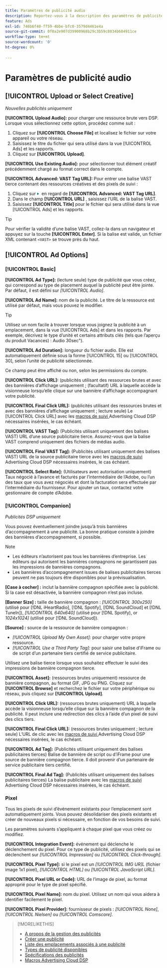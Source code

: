 ```yaml
---
title: Paramètres de publicité audio
description: Reportez-vous à la description des paramètres de publicité disponibles pour les publicités audio.
feature: Ads
exl-id: 746b6f40-ff59-4bbe-bfc0-3579d4461e4a
source-git-commit: 0f0a2e907d39900968b29c3b59c8034b604911ce
workflow-type: tm+mt
source-wordcount: '0'
ht-degree: 0%

---
```


# Paramètres de publicité audio

## [!UICONTROL Upload or Select Creative]

*Nouvelles publicités uniquement*

**[!UICONTROL Upload Audio]:** pour charger une ressource brute vers DSP. Lorsque vous sélectionnez cette option, procédez comme suit :

1. Cliquez sur **[!UICONTROL Choose File]** et localisez le fichier sur votre appareil ou votre réseau.
1. Saisissez le titre du fichier qui sera utilisé dans la vue [!UICONTROL Ads] et les rapports.
1. Cliquez sur **[!UICONTROL Upload]**.

**[!UICONTROL Use Existing Audio]:** pour sélectionner tout élément créatif précédemment chargé au format correct dans le compte.

**[!UICONTROL Advanced: VAST Tag URL]:** Pour entrer une balise VAST tierce contenant des ressources créatives et des pixels de suivi :

1. Cliquez sur ![flèche](/help/dsp/assets/compressed.png) en regard de **[!UICONTROL Advanced: VAST Tag URL]**.
1. Dans le champ **[!UICONTROL URL]** , saisissez l’URL de la balise VAST.
1. Saisissez **[!UICONTROL Title]** pour le fichier qui sera utilisé dans la vue [!UICONTROL Ads] et les rapports.

>[!TIP]
>
> Pour vérifier la validité d’une balise VAST, collez-la dans un navigateur et appuyez sur la touche **[!UICONTROL Enter]**. Si la balise est valide, un fichier XML contenant `<VAST>` se trouve près du haut.

## [!UICONTROL Ad Options]

### [!UICONTROL Basic]

**[!UICONTROL Ad Type]:**  (lecture seule) type de publicité que vous créez, qui correspond au type de placement auquel la publicité peut être jointe. Par défaut, il est défini sur *[!UICONTROL Audio]*.

**[!UICONTROL Ad Name]:** nom de la publicité. Le titre de la ressource est utilisé par défaut, mais vous pouvez le modifier.

>[!TIP]
>
> Utilisez un nom facile à trouver lorsque vous joignez la publicité à un emplacement, dans la vue [!UICONTROL Ads] et dans les rapports. Par exemple, décrivez le type d’unité et certains attributs clés (tels que l’aperçu du produit Vacances) : Audio 30sec&quot;).

**[!UICONTROL Ad Duration]:** longueur du fichier audio. Elle est automatiquement définie sous la forme [!UICONTROL 15] ou [!UICONTROL 30], selon l’unité de publicité sélectionnée.

Ce champ peut être affiché ou non, selon les permissions du compte.

**[!UICONTROL Click URL]:**  (publicités utilisant des ressources brutes et avec des bannières d’affichage uniquement ; (facultatif) URL à laquelle accède la visionneuse lorsqu’elle clique sur une bannière d’affichage accompagnant votre publicité.

**[!UICONTROL Final Click URL]:**  (publicités utilisant des ressources brutes et avec des bannières d’affichage uniquement ; lecture seule) Le  [!UICONTROL Click URL] avec les  [macros de suivi ](/help/dsp/campaign-management/macros.md) Advertising Cloud DSP nécessaires insérées, le cas échéant.

**[!UICONTROL VAST Tag]:**  (Publicités utilisant uniquement des balises VAST) URL d’une source publicitaire tierce. Assurez-vous que la balise VAST comprend uniquement des fichiers de médias audio.

**[!UICONTROL Final VAST Tag]:**  (Publicités utilisant uniquement des balises VAST) URL de la source publicitaire tierce avec les  [macros de suivi ](/help/dsp/campaign-management/macros.md) Advertising Cloud DSP nécessaires insérées, le cas échéant.

**[!UICONTROL Select Rate]:**  (Utilisateurs avec autorisation uniquement) Taux négocié à l’avance et facturés par l’intermédiaire de l’Adobe, ou l’un des taux que vous avez négociés et dont la facturation sera effectuée par l’intermédiaire du fournisseur. Pour ajouter un taux, contactez votre gestionnaire de compte d’Adobe.

### [!UICONTROL Companion]

*Publicités DSP uniquement*

Vous pouvez éventuellement joindre jusqu’à trois bannières d’accompagnement à une publicité. La bonne pratique consiste à joindre des bannières d’accompagnement, si possible.

>[!NOTE]
>
>* Les éditeurs n’autorisent pas tous les bannières d’entreprise. Les éditeurs qui autorisent les bannières compagnons ne garantissent pas les impressions de bannières compagnons.
>* Les bannières d’accompagnement issues de balises publicitaires tierces peuvent ne pas toujours être disponibles pour la prévisualisation.


**\[Case à cocher\] :** inclut la bannière compagnon spécifiée avec la publicité. Si la case est désactivée, la bannière compagnon n’est pas incluse.

**\[Banner Size\] :**  taille de bannière compagnon :  *[!UICONTROL 300x250]* (utilisé pour  [!DNL iHeartRadio],  [!DNL Spotify],  [!DNL SoundCloud] et  [!DNL TuneIn]),  *[!UICONTROL 640x640]* (utilisé pour  [!DNL Spotify), or *1024x1024]* (utilisé pour  [!DNL SoundCloud]).

**\[Source\] :** source de la ressource de bannière compagnon :

* *[!UICONTROL Upload My Own Asset]:* pour charger votre propre ressource.
* *[!UICONTROL Use a Third Party Tag]:* pour saisir une balise d’iFrame ou de script d’un partenaire tiers certifié de service publicitaire.

Utilisez une balise tierce lorsque vous souhaitez effectuer le suivi des impressions de bannière compagnon tierce.

**[!UICONTROL Asset]:**  (ressources brutes uniquement) ressource de bannière compagnon, au format GIF, JPG ou PNG. Cliquez sur **[!UICONTROL Browse]** et recherchez le fichier sur votre périphérique ou réseau, puis cliquez sur **[!UICONTROL Upload]**.

**[!UICONTROL Click URL]:**  (ressources brutes uniquement) URL à laquelle accède la visionneuse lorsqu’elle clique sur la bannière compagnon de la publicité. Il peut inclure une redirection des clics à l’aide d’un pixel de suivi des clics tiers.

**[!UICONTROL Final Click URL]:**  (ressources brutes uniquement ; lecture seule) L’URL de clic avec les  [macros de suivi ](/help/dsp/campaign-management/macros.md) Advertising Cloud DSP nécessaires insérées, le cas échéant.

**[!UICONTROL Ad Tag]:**  (Publicités utilisant uniquement des balises publicitaires tierces) Balise de bannière de script ou d’iFrame pour une source de bannière compagnon tierce. Il doit provenir d’un partenaire de service publicitaire tiers certifié.

**[!UICONTROL Final Ad Tag]:**  (Publicités utilisant uniquement des balises publicitaires tierces) La balise publicitaire avec les  [macros de suivi ](/help/dsp/campaign-management/macros.md) Advertising Cloud DSP nécessaires insérées, le cas échéant.

### Pixel

Tous les pixels de suivi d’événement existants pour l’emplacement sont automatiquement joints. Vous pouvez désolidariser des pixels existants et créer de nouveaux pixels si nécessaire, en fonction de vos besoins de suivi.

Les paramètres suivants s’appliquent à chaque pixel que vous créez ou modifiez.

**[!UICONTROL Integration Event]:** événement qui déclenche le déclenchement du pixel. Pour ce type de publicité, utilisez des pixels qui se déclenchent sur *[!UICONTROL Impression]* ou *[!UICONTROL Click-through]*.

**[!UICONTROL Pixel Type]:** si le pixel est un  *[!UICONTROL IMG UR]L*  (fichier image 1x1 pixel),  *[!UICONTROL HTML]* ou  *[!UICONTROL JavaScript URL]*.

**[!UICONTROL Pixel URL or Code]:** URL de l’image de pixel, au format approprié pour le type de pixel spécifié.

**[!UICONTROL Pixel Name]:** nom du pixel. Utilisez un nom qui vous aidera à identifier facilement le pixel.

**[!UICONTROL Pixel Provider]:** fournisseur de pixels :  *[!UICONTROL None]*,  *[!UICONTROL Nielsen]* ou  *[!UICONTROL Comscore]*.

>[!MORELIKETHIS]
>
>* [A propos de la gestion des publicités](ad-about.md)
>* [Créer une publicité](ad-create.md)
>* [Liste des emplacements associés à une publicité](/help/dsp/campaign-management/ads/ad-list-placements.md)
>* [Types de publicité disponibles](ad-types.md)
>* [Spécifications des publicités](/help/dsp/assets/ad-specs.pdf)
>* [Macros Advertising Cloud DSP](/help/dsp/campaign-management/macros.md)


